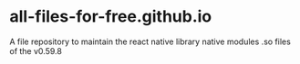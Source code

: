 # all-files-for-free.github.io
A file repository to maintain the react native library native modules .so files of the v0.59.8

